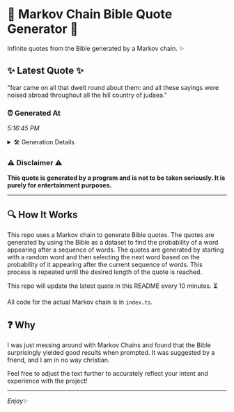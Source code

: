 # 📖 Markov Chain Bible Quote Generator 📖

Infinite quotes from the Bible generated by a Markov chain. ✨

## ✨ Latest Quote ✨
"fear came on all that dwelt round about them: and all these sayings were noised abroad throughout all the hill country of judaea."

### ⏰ Generated At
*5:16:45 PM*

<details>
    <summary>🛠️ Generation Details</summary>
    <p>
        <strong>🌱 Seed:</strong> fear<br>
        <strong>🔄 Iterations:</strong> 22<br>
        <strong>📜 Context History:</strong><br>[ fear ]: came<br>[ fear, came ]: on<br>[ fear, came, on ]: all<br>[ fear, came, on, all ]: that<br>[ fear, came, on, all, that ]: dwelt<br>[ fear, came, on, all, that, dwelt ]: round<br>[ came, on, all, that, dwelt, round ]: about<br>[ on, all, that, dwelt, round, about ]: them:<br>[ all, that, dwelt, round, about, them: ]: and<br>[ that, dwelt, round, about, them:, and ]: all<br>[ dwelt, round, about, them:, and, all ]: these<br>[ round, about, them:, and, all, these ]: sayings<br>[ about, them:, and, all, these, sayings ]: were<br>[ them:, and, all, these, sayings, were ]: noised<br>[ and, all, these, sayings, were, noised ]: abroad<br>[ all, these, sayings, were, noised, abroad ]: throughout<br>[ these, sayings, were, noised, abroad, throughout ]: all<br>[ sayings, were, noised, abroad, throughout, all ]: the<br>[ were, noised, abroad, throughout, all, the ]: hill<br>[ noised, abroad, throughout, all, the, hill ]: country<br>[ abroad, throughout, all, the, hill, country ]: of<br>[ throughout, all, the, hill, country, of ]: judaea.<br>
    </p>
</details>

### ⚠️ Disclaimer ⚠️
**This quote is generated by a program and is not to be taken seriously. It is purely for entertainment purposes.**

---

## 🔍 How It Works

This repo uses a Markov chain to generate Bible quotes. The quotes are generated by using the Bible as a dataset to find the probability of a word appearing after a sequence of words. The quotes are generated by starting with a random word and then selecting the next word based on the probability of it appearing after the current sequence of words. This process is repeated until the desired length of the quote is reached.

This repo will update the latest quote in this README every 10 minutes. ⏳

All code for the actual Markov chain is in `index.ts`.

## ❓ Why

I was just messing around with Markov Chains and found that the Bible surprisingly yielded good results when prompted. 
It was suggested by a friend, and I am in no way christian.

Feel free to adjust the text further to accurately reflect your intent and experience with the project!

---

*Enjoy*✨
